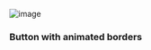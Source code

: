 ![image](https://user-images.githubusercontent.com/60784253/119453866-2b777780-bd38-11eb-8e1c-1a6737783d4b.png)

### Button with animated borders
